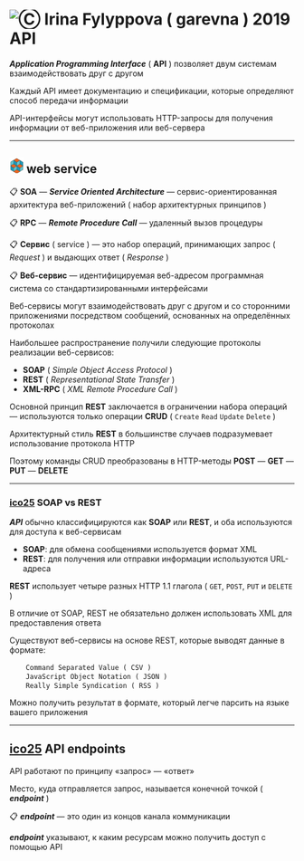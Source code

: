 [ico50]: https://raw.githubusercontent.com/garevna/a-level-js-lessons/master/ico/a-level-50.png
[ico25]: https://raw.githubusercontent.com/garevna/a-level-js-lessons/master/ico/a-level-25.png

# <img src="https://avatars2.githubusercontent.com/u/19735284?s=40&v=4" width="30" title="Ⓒ Irina Fylyppova ( garevna ) 2019"/> API

**_Application Programming Interface_** ( **API** ) позволяет двум системам взаимодействовать друг с другом

Каждый API имеет документацию и спецификации, которые определяют способ передачи информации

API-интерфейсы могут использовать HTTP-запросы для получения информации от веб-приложения или веб-сервера
***
## ![ico25] web service

:clipboard: **SOA** — **_Service Oriented Architecture_** — сервис-ориентированная архитектура веб-приложений ( набор архитектурных принципов )

:clipboard: **RPC** — **_Remote Procedure Call_** — удаленный вызов процедуры

:clipboard: **Сервис** ( service ) — это набор операций, принимающих запрос ( _Request_ ) и выдающих ответ ( _Response_ )

:clipboard: **Веб-сервис** — идентифицируемая веб-адресом программная система со стандартизированными интерфейсами

Веб-сервисы могут взаимодействовать друг с другом и со сторонними приложениями посредством сообщений, основанных на определённых протоколах

Наибольшее распространение получили следующие протоколы реализации веб-сервисов:

* **SOAP**    ( _Simple Object Access Protocol_ )
* **REST**    ( _Representational State Transfer_ )
* **XML-RPC** ( _XML Remote Procedure Call_ )

Основной принцип **REST** заключается в ограничении набора операций — используются только операции **CRUD** ( `Create` `Read` `Update` `Delete` )

Архитектурный стиль **REST** в большинстве случаев подразумевает использование протокола HTTP

Поэтому команды CRUD преобразованы в  HTTP-методы  **POST** — **GET** — **PUT** — **DELETE**

_____________________________________________________________________________________________

### [ico25] SOAP vs REST

**_API_** обычно классифицируются как **SOAP** или **REST**, и оба используются для доступа к веб-сервисам

* **SOAP**: для обмена сообщениями используется формат XML
* **REST**:  для получения или отправки информации используются URL-адреса

**REST** использует четыре разных HTTP 1.1 глагола ( `GET`, `POST`, `PUT` и `DELETE` )

В отличие от SOAP, REST не обязательно должен использовать XML для предоставления ответа

Существуют веб-сервисы на основе REST, которые выводят данные в формате:

        Command Separated Value ( CSV )
        JavaScript Object Notation ( JSON )
        Really Simple Syndication ( RSS )

Можно получить результат в формате, который легче парсить на языке вашего приложения

________________________________________________________________________

## [ico25] API  endpoints

API работают по принципу «запрос» — «ответ»

Место, куда отправляется запрос, называется конечной точкой ( **_endpoint_** )

:clipboard: **_endpoint_** — это один из концов канала коммуникации

**_endpoint_** указывают, к каким ресурсам можно получить доступ с помощью API
